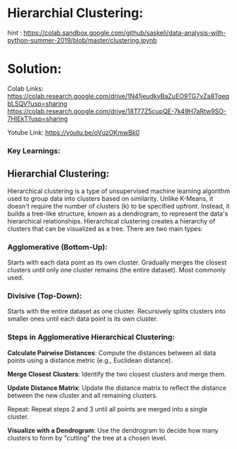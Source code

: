 # Hierarchial Clustering:

hint : https://colab.sandbox.google.com/github/saskeli/data-analysis-with-python-summer-2019/blob/master/clustering.ipynb

# Solution:

Colab Links: https://colab.research.google.com/drive/1N41jeudkvBaZuEO9TG7vZa8TqeqbLSQV?usp=sharing 
             https://colab.research.google.com/drive/18T77Z5cupQE-7k49H7aRtw9SO-7HIEkT?usp=sharing

Yotube Link: https://youtu.be/oVuzOKmwBk0 

### Key Learnings:

## **Hierarchial Clustering:**
Hierarchical clustering is a type of unsupervised machine learning algorithm used to group data into clusters based on similarity. Unlike K-Means, it doesn't require the number of clusters (k) to be specified upfront. Instead, it builds a tree-like structure, known as a dendrogram, to represent the data's hierarchical relationships. Hierarchical clustering creates a hierarchy of clusters that can be visualized as a tree. There are two main types:

### Agglomerative (Bottom-Up):

Starts with each data point as its own cluster. Gradually merges the closest clusters until only one cluster remains (the entire dataset).
Most commonly used.

### Divisive (Top-Down):

Starts with the entire dataset as one cluster.
Recursively splits clusters into smaller ones until each data point is its own cluster.

### Steps in Agglomerative Hierarchical Clustering:

**Calculate Pairwise Distances**: Compute the distances between all data points using a distance metric (e.g., Euclidean distance).

**Merge Closest Clusters**: Identify the two closest clusters and merge them.

**Update Distance Matrix**: Update the distance matrix to reflect the distance between the new cluster and all remaining clusters.

Repeat: Repeat steps 2 and 3 until all points are merged into a single cluster.

**Visualize with a Dendrogram**: Use the dendrogram to decide how many clusters to form by "cutting" the tree at a chosen level.




